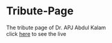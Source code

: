 # Tribute-Page
The tribute page of Dr. APJ Abdul Kalam
<br>
 click [here](git@github.com:aayusranjan/Tribute-Page.git) to see the live
